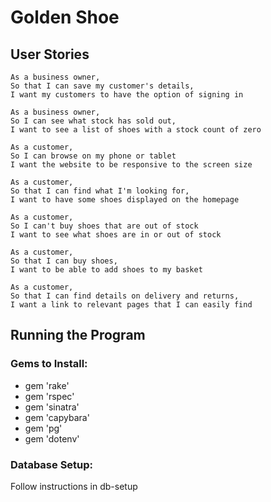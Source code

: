 # Golden Shoe

## User Stories

```
As a business owner,
So that I can save my customer's details,
I want my customers to have the option of signing in

As a business owner,
So I can see what stock has sold out,
I want to see a list of shoes with a stock count of zero

As a customer,
So I can browse on my phone or tablet
I want the website to be responsive to the screen size

As a customer,
So that I can find what I'm looking for,
I want to have some shoes displayed on the homepage

As a customer,
So I can't buy shoes that are out of stock
I want to see what shoes are in or out of stock

As a customer,
So that I can buy shoes,
I want to be able to add shoes to my basket

As a customer,
So that I can find details on delivery and returns,
I want a link to relevant pages that I can easily find
```

## Running the Program

### Gems to Install:

- gem 'rake'
- gem 'rspec'
- gem 'sinatra'
- gem 'capybara'
- gem 'pg'
- gem 'dotenv'

### Database Setup:

Follow instructions in db-setup
